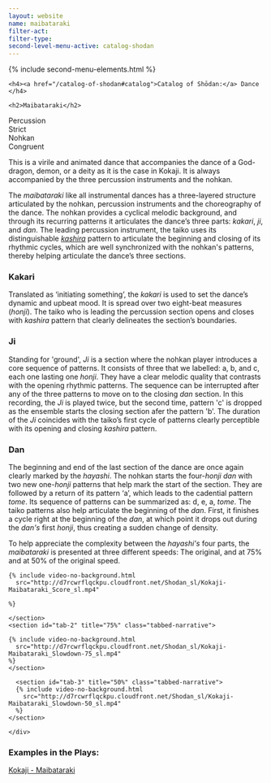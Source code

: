 ```yaml
---
layout: website
name: maibataraki
filter-act:
filter-type:
second-level-menu-active: catalog-shodan
---
```


{% include second-menu-elements.html %}

<main class="page-content">
  <div class="text-container">

    <h4><a href="/catalog-of-shodan#catalog">Catalog of Shōdan:</a> Dance </h4>

    <h2>Maibataraki</h2>

  <div class="introductory-table">
    <div class="introductory-table__element">
      <div class="introductory-table__term">Percussion</div>
      <div class="introductory-table__definition">Strict</div>
    </div>
    <div class="introductory-table__element">
      <div class="introductory-table__term">Nohkan</div>
      <div class="introductory-table__definition">Congruent</div>
    </div>
  </div>

  <p>This is a virile and animated dance that accompanies the dance of a God-dragon, demon, or a deity as it is the case in Kokaji. It is always accompanied by the three percussion instruments and the nohkan.</p>

  <p>The <em>maibataraki</em> like all instrumental dances has a three-layered structure articulated by the nohkan, percussion instruments and the choreography of the dance.
  The nohkan provides a cyclical melodic background, and through its recurring patterns it articulates the dance’s three parts: <em>kakari</em>, <em>ji</em>, and <em>dan</em>. The leading percussion instrument, the taiko uses its distinguishable <a href="/music/taiko-head" target="_blank"><em>kashira</em></a> pattern to articulate the beginning and closing of its rhythmic cycles, which are well synchronized with the nohkan's patterns, thereby helping articulate the dance’s three sections.</p>

  <h3>Kakari</h3>
  <p>Translated as ‘initiating something’, the <em>kakari</em> is used to set the dance’s dynamic and upbeat mood. It is spread over two eight-beat measures (<em>honji</em>). The taiko who is leading the percussion section opens and closes with <em>kashira</em> pattern that clearly delineates the section’s boundaries.</p>

  <h3>Ji</h3>
  <p>Standing for 'ground', <em>Ji</em> is a section where the nohkan player introduces a core sequence of patterns. It consists of three that we labelled: a, b, and c, each one lasting one <em>honji</em>. They have a clear melodic quality that contrasts with the opening rhythmic patterns. The sequence can be interrupted after any of the three patterns to move on to the closing <em>dan</em> section. In this recording, the <em>Ji</em> is played twice, but the second time, pattern 'c' is dropped as the ensemble starts the closing section afer the pattern 'b'. The duration of the <em>Ji</em>  coincides with the taiko’s first cycle of patterns clearly perceptible with its opening and closing <em>kashira</em> pattern.</p>

  <h3>Dan</h3>
  <p>The beginning and end of the last section of the dance are once again clearly marked by the <em>hayashi</em>. The nohkan starts the four-<em>honji</em> <em>dan</em> with two new one-<em>honji</em> patterns that help mark the start of the section. They are followed by a return of its pattern ‘a’, which leads to the cadential pattern <em>tome</em>. Its sequence of patterns can be summarized as: d, e, a, <em>tome</em>.
  The taiko patterns also help articulate the beginning of the <em>dan</em>. First, it finishes a cycle right at the beginning of the <em>dan</em>, at which point it drops out during the <em>dan's</em> first <em>honji</em>, thus creating a sudden change of density.</p>

  <p>To help appreciate the complexity between the <em>hayashi's</em> four parts, the <em>maibataraki</em> is presented at three different speeds: The original, and at 75% and at 50% of the original speed.
</p>

<div class="tabs-container">
  <div class="tabs-container__links">
    <div class="wrapper">
      <div id="tabs"></div>
    </div>
  </div>
  <div class="tabs-container__content">
    <div class="wrapper">
    <section id="tab-1" title="Original speed" class="tabbed-narrative">

    {% include video-no-background.html
      src="http://d7rcwrflqckpu.cloudfront.net/Shodan_sl/Kokaji-Maibataraki_Score_sl.mp4"

    %}

    </section>
    <section id="tab-2" title="75%" class="tabbed-narrative">

    {% include video-no-background.html
      src="http://d7rcwrflqckpu.cloudfront.net/Shodan_sl/Kokaji-Maibataraki_Slowdown-75_sl.mp4"
    %}
    </section>

      <section id="tab-3" title="50%" class="tabbed-narrative">
      {% include video-no-background.html
        src="http://d7rcwrflqckpu.cloudfront.net/Shodan_sl/Kokaji-Maibataraki_Slowdown-50_sl.mp4"
      %}
    </section>

    </div>
  </div>
</div>
<h3>Examples in the Plays:</h3>
<p>
<a href="/kokaji/maibataraki/" target="_blank">Kokaji - Maibataraki</a>
</p>
</div>
</main>
